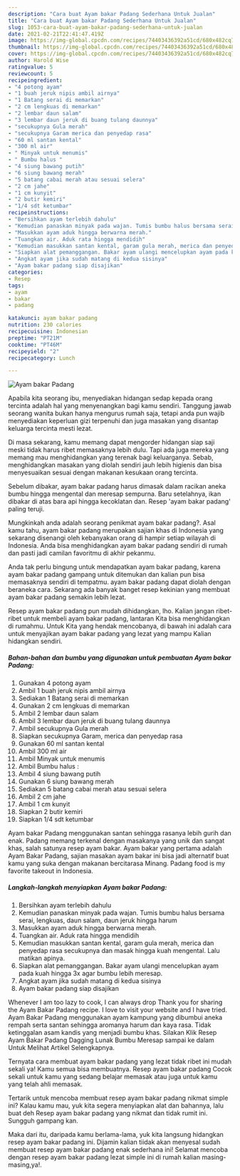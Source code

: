 ```yaml
---
description: "Cara buat Ayam bakar Padang Sederhana Untuk Jualan"
title: "Cara buat Ayam bakar Padang Sederhana Untuk Jualan"
slug: 1053-cara-buat-ayam-bakar-padang-sederhana-untuk-jualan
date: 2021-02-21T22:41:47.419Z
image: https://img-global.cpcdn.com/recipes/74403436392a51cd/680x482cq70/ayam-bakar-padang-foto-resep-utama.jpg
thumbnail: https://img-global.cpcdn.com/recipes/74403436392a51cd/680x482cq70/ayam-bakar-padang-foto-resep-utama.jpg
cover: https://img-global.cpcdn.com/recipes/74403436392a51cd/680x482cq70/ayam-bakar-padang-foto-resep-utama.jpg
author: Harold Wise
ratingvalue: 5
reviewcount: 5
recipeingredient:
- "4 potong ayam"
- "1 buah jeruk nipis ambil airnya"
- "1 Batang serai di memarkan"
- "2 cm lengkuas di memarkan"
- "2 lembar daun salam"
- "3 lembar daun jeruk di buang tulang daunnya"
- "secukupnya Gula merah"
- "secukupnya Garam merica dan penyedap rasa"
- "60 ml santan kental"
- "300 ml air"
- " Minyak untuk menumis"
- " Bumbu halus "
- "4 siung bawang putih"
- "6 siung bawang merah"
- "5 batang cabai merah atau sesuai selera"
- "2 cm jahe"
- "1 cm kunyit"
- "2 butir kemiri"
- "1/4 sdt ketumbar"
recipeinstructions:
- "Bersihkan ayam terlebih dahulu"
- "Kemudian panaskan minyak pada wajan. Tumis bumbu halus bersama serai, lengkuas, daun salam, daun jeruk hingga harum"
- "Masukkan ayam aduk hingga berwarna merah."
- "Tuangkan air. Aduk rata hingga mendidih"
- "Kemudian masukkan santan kental, garam gula merah, merica dan penyedap rasa secukupnya dan masak hingga kuah mengental. Lalu matikan apinya."
- "Siapkan alat pemanggangan. Bakar ayam ulangi mencelupkan ayam pada kuah hingga 3x agar bumbu lebih meresap."
- "Angkat ayam jika sudah matang di kedua sisinya"
- "Ayam bakar padang siap disajikan"
categories:
- Resep
tags:
- ayam
- bakar
- padang

katakunci: ayam bakar padang 
nutrition: 230 calories
recipecuisine: Indonesian
preptime: "PT21M"
cooktime: "PT46M"
recipeyield: "2"
recipecategory: Lunch

---
```



![Ayam bakar Padang](https://img-global.cpcdn.com/recipes/74403436392a51cd/680x482cq70/ayam-bakar-padang-foto-resep-utama.jpg)

Apabila kita seorang ibu, menyediakan hidangan sedap kepada orang tercinta adalah hal yang menyenangkan bagi kamu sendiri. Tanggung jawab seorang  wanita bukan hanya mengurus rumah saja, tetapi anda pun wajib menyediakan keperluan gizi terpenuhi dan juga masakan yang disantap keluarga tercinta mesti lezat.

Di masa  sekarang, kamu memang dapat mengorder hidangan siap saji meski tidak harus ribet memasaknya lebih dulu. Tapi ada juga mereka yang memang mau menghidangkan yang terenak bagi keluarganya. Sebab, menghidangkan masakan yang diolah sendiri jauh lebih higienis dan bisa menyesuaikan sesuai dengan makanan kesukaan orang tercinta. 

Sebelum dibakar, ayam bakar padang harus dimasak dalam racikan aneka bumbu hingga mengental dan meresap sempurna. Baru setelahnya, ikan dibakar di atas bara api hingga kecoklatan dan. Resep &#39;ayam bakar padang&#39; paling teruji.

Mungkinkah anda adalah seorang penikmat ayam bakar padang?. Asal kamu tahu, ayam bakar padang merupakan sajian khas di Indonesia yang sekarang disenangi oleh kebanyakan orang di hampir setiap wilayah di Indonesia. Anda bisa menghidangkan ayam bakar padang sendiri di rumah dan pasti jadi camilan favoritmu di akhir pekanmu.

Anda tak perlu bingung untuk mendapatkan ayam bakar padang, karena ayam bakar padang gampang untuk ditemukan dan kalian pun bisa memasaknya sendiri di tempatmu. ayam bakar padang dapat diolah dengan beraneka cara. Sekarang ada banyak banget resep kekinian yang membuat ayam bakar padang semakin lebih lezat.

Resep ayam bakar padang pun mudah dihidangkan, lho. Kalian jangan ribet-ribet untuk membeli ayam bakar padang, lantaran Kita bisa menghidangkan di rumahmu. Untuk Kita yang hendak mencobanya, di bawah ini adalah cara untuk menyajikan ayam bakar padang yang lezat yang mampu Kalian hidangkan sendiri.

<!--inarticleads1-->

##### Bahan-bahan dan bumbu yang digunakan untuk pembuatan Ayam bakar Padang:

1. Gunakan 4 potong ayam
1. Ambil 1 buah jeruk nipis ambil airnya
1. Sediakan 1 Batang serai di memarkan
1. Gunakan 2 cm lengkuas di memarkan
1. Ambil 2 lembar daun salam
1. Ambil 3 lembar daun jeruk di buang tulang daunnya
1. Ambil secukupnya Gula merah
1. Siapkan secukupnya Garam, merica dan penyedap rasa
1. Gunakan 60 ml santan kental
1. Ambil 300 ml air
1. Ambil  Minyak untuk menumis
1. Ambil  Bumbu halus :
1. Ambil 4 siung bawang putih
1. Gunakan 6 siung bawang merah
1. Sediakan 5 batang cabai merah atau sesuai selera
1. Ambil 2 cm jahe
1. Ambil 1 cm kunyit
1. Siapkan 2 butir kemiri
1. Siapkan 1/4 sdt ketumbar


Ayam bakar Padang menggunakan santan sehingga rasanya lebih gurih dan enak. Padang memang terkenal dengan masakanya yang unik dan sangat khas, salah satunya resep ayam bakar. Ayam bakar yang pertama adalah Ayam Bakar Padang, sajian masakan ayam bakar ini bisa jadi alternatif buat kamu yang suka dengan makanan bercitarasa Minang. Padang food is my favorite takeout in Indonesia. 

<!--inarticleads2-->

##### Langkah-langkah menyiapkan Ayam bakar Padang:

1. Bersihkan ayam terlebih dahulu
1. Kemudian panaskan minyak pada wajan. Tumis bumbu halus bersama serai, lengkuas, daun salam, daun jeruk hingga harum
1. Masukkan ayam aduk hingga berwarna merah.
1. Tuangkan air. Aduk rata hingga mendidih
1. Kemudian masukkan santan kental, garam gula merah, merica dan penyedap rasa secukupnya dan masak hingga kuah mengental. Lalu matikan apinya.
1. Siapkan alat pemanggangan. Bakar ayam ulangi mencelupkan ayam pada kuah hingga 3x agar bumbu lebih meresap.
1. Angkat ayam jika sudah matang di kedua sisinya
1. Ayam bakar padang siap disajikan


Whenever I am too lazy to cook, I can always drop Thank you for sharing the Ayam Bakar Padang recipe. I love to visit your website and I have tried. Ayam Bakar Padang menggunakan ayam kampung yang dibumbui aneka rempah serta santan sehingga aromanya harum dan kaya rasa. Tidak ketinggalan asam kandis yang menjadi bumbu khas. Silakan Klik Resep Ayam Bakar Padang Dagging Lunak Bumbu Meresap sampai ke dalam Untuk Melihat Artikel Selengkapnya. 

Ternyata cara membuat ayam bakar padang yang lezat tidak ribet ini mudah sekali ya! Kamu semua bisa membuatnya. Resep ayam bakar padang Cocok sekali untuk kamu yang sedang belajar memasak atau juga untuk kamu yang telah ahli memasak.

Tertarik untuk mencoba membuat resep ayam bakar padang nikmat simple ini? Kalau kamu mau, yuk kita segera menyiapkan alat dan bahannya, lalu buat deh Resep ayam bakar padang yang nikmat dan tidak rumit ini. Sungguh gampang kan. 

Maka dari itu, daripada kamu berlama-lama, yuk kita langsung hidangkan resep ayam bakar padang ini. Dijamin kalian tiidak akan menyesal sudah membuat resep ayam bakar padang enak sederhana ini! Selamat mencoba dengan resep ayam bakar padang lezat simple ini di rumah kalian masing-masing,ya!.

